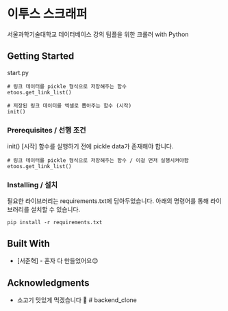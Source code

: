 # 이투스 스크래퍼

서울과학기술대학교 데이터베이스 강의 팀플을 위한 크롤러 with Python

## Getting Started

start.py
```
# 링크 데이터를 pickle 형식으로 저장해주는 함수
etoos.get_link_list()

# 저장된 링크 데이터를 엑셀로 뽑아주는 함수 (시작)
init()
```

### Prerequisites / 선행 조건

init() [시작] 함수를 실행하기 전에 pickle data가 존재해야 합니다.

```
# 링크 데이터를 pickle 형식으로 저장해주는 함수 / 이걸 먼저 실행시켜야함
etoos.get_link_list()
```

### Installing / 설치

필요한 라이브러리는 requirements.txt에 담아두었습니다.
아래의 명령어를 통해 라이브러리를 설치할 수 있습니다.

```
pip install -r requirements.txt
```

## Built With

* [서준혁] - 혼자 다 만들었어요😊

## Acknowledgments

* 소고기 맛있게 먹겠습니다 👏
#   b a c k e n d _ c l o n e  
 
